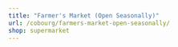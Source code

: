 ```yaml
---
title: "Farmer's Market (Open Seasonally)"
url: /cobourg/farmers-market-open-seasonally/
shop: supermarket
---
```

